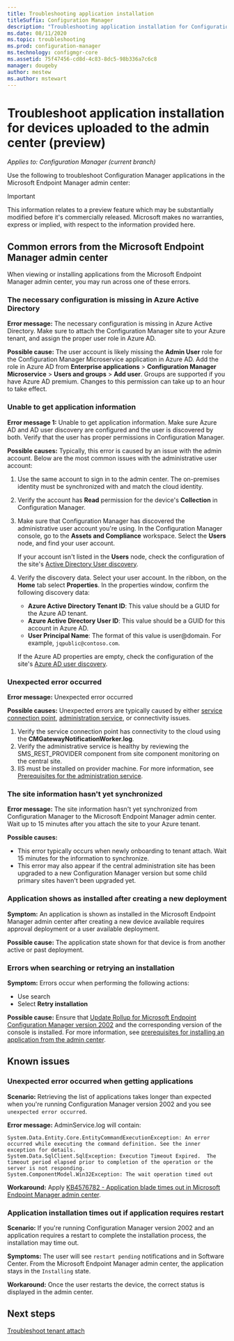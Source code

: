 ```yaml
---
title: Troubleshooting application installation
titleSuffix: Configuration Manager
description: "Troubleshooting application installation for Configuration Manager tenant attach"
ms.date: 08/11/2020
ms.topic: troubleshooting
ms.prod: configuration-manager
ms.technology: configmgr-core
ms.assetid: 75f47456-cd8d-4c83-8dc5-98b336a7c6c8
manager: dougeby
author: mestew
ms.author: mstewart
---
```


# Troubleshoot application installation for devices uploaded to the admin center (preview)
<!--6374854, 6521921-->
*Applies to: Configuration Manager (current branch)*

Use the following to troubleshoot Configuration Manager applications in the Microsoft Endpoint Manager admin center:

> [!Important]
> This information relates to a preview feature which may be substantially modified before it's commercially released. Microsoft makes no warranties, express or implied, with respect to the information provided here.

## Common errors from the Microsoft Endpoint Manager admin center

When viewing or installing applications from the Microsoft Endpoint Manager admin center, you may run across one of these errors.  

### <a name="bkmk_aad"></a> The necessary configuration is missing in Azure Active Directory

**Error message:** The necessary configuration is missing in Azure Active Directory. Make sure to attach the Configuration Manager site to your Azure tenant, and assign the proper user role in Azure AD.

**Possible cause:** The user account is likely missing the **Admin User** role for the Configuration Manager Microservice application in Azure AD. Add the role in Azure AD from **Enterprise applications** > **Configuration Manager Microservice** > **Users and groups** > **Add user**. Groups are supported if you have Azure AD premium. Changes to this permission can take up to an hour to take effect.

### <a name="bkmk_noinfo"></a> Unable to get application information

**Error message 1:** Unable to get application information. Make sure Azure AD and AD user discovery are configured and the user is discovered by both. Verify that the user has proper permissions in Configuration Manager.

**Possible causes:** Typically, this error is caused by an issue with the admin account. Below are the most common issues with the administrative user account:

1. Use the same account to sign in to the admin center. The on-premises identity must be synchronized with and match the cloud identity.
1. Verify the account has **Read** permission for the device's **Collection** in Configuration Manager.
1. Make sure that Configuration Manager has discovered the administrative user account you're using. In the Configuration Manager console, go to the **Assets and Compliance** workspace. Select the **Users** node, and find your user account.

    If your account isn't listed in the **Users** node, check the configuration of the site's [Active Directory User discovery](../core/servers/deploy/configure/about-discovery-methods.md#bkmk_aboutUser).

1. Verify the discovery data. Select your user account. In the ribbon, on the **Home** tab select **Properties**. In the properties window, confirm the following discovery data:

    - **Azure Active Directory Tenant ID**: This value should be a GUID for the Azure AD tenant.
    - **Azure Active Directory User ID**: This value should be a GUID for this account in Azure AD.
    - **User Principal Name**: The format of this value is user@domain. For example, `jqpublic@contoso.com`.

    If the Azure AD properties are empty, check the configuration of the site's [Azure AD user discovery](../core/servers/deploy/configure/about-discovery-methods.md#azureaddisc).

### <a name="bkmk_1603"></a> Unexpected error occurred

**Error message:** Unexpected error occurred

**Possible causes:** Unexpected errors are typically caused by either [service connection point](../core/servers/deploy/configure/about-the-service-connection-point.md), [administration service](../develop/adminservice/overview.md), or connectivity issues.

1. Verify the service connection point has connectivity to the cloud using the **CMGatewayNotificationWorker.log**.
1. Verify the administrative service is healthy by reviewing the SMS_REST_PROVIDER component from site component monitoring on the central site.
1. IIS must be installed on provider machine. For more information, see [Prerequisites for the administration service](../develop/adminservice/overview.md#prerequisites).

### <a name="bkmk_sync"></a> The site information hasn't yet synchronized

**Error message:** The site information hasn't yet synchronized from Configuration Manager to the Microsoft Endpoint Manager admin center. Wait up to 15 minutes after you attach the site to your Azure tenant.

**Possible causes:**
- This error typically occurs when newly onboarding to tenant attach. Wait 15 minutes for the information to synchronize.
- This error may also appear if the central administration site has been upgraded to a new Configuration Manager version but some child primary sites haven't been upgraded yet.

### <a name="bkmk_installed"></a> Application shows as installed after creating a new deployment

**Symptom:** An application is shown as installed in the Microsoft Endpoint Manager admin center after creating a new device available requires approval deployment or a user available deployment.

**Possible cause:** The application state shown for that device is from another active or past deployment.

### <a name="bkmk_hfru"></a> Errors when searching or retrying an installation

**Symptom:** Errors occur when performing the following actions:
- Use search
- Select **Retry installation**

**Possible cause:**  Ensure that [Update Rollup for Microsoft Endpoint Configuration Manager version 2002](https://support.microsoft.com/help/4560496/) and the corresponding version of the console is installed. For more information, see [prerequisites for installing an application from the admin center](applications.md#prerequisites).

## Known issues

### Unexpected error occurred when getting applications

**Scenario:** Retrieving the list of applications takes longer than expected when you're running Configuration Manager version 2002 and you see `unexpected error occurred`.

**Error message:** AdminService.log will contain:

```log 
System.Data.Entity.Core.EntityCommandExecutionException: An error occurred while executing the command definition. See the inner exception for details.
System.Data.SqlClient.SqlException: Execution Timeout Expired.  The timeout period elapsed prior to completion of the operation or the server is not responding.
System.ComponentModel.Win32Exception: The wait operation timed out
```

**Workaround:** Apply [KB4576782 - Application blade times out in Microsoft Endpoint Manager admin center](https://support.microsoft.com/help/4576782).

### Application installation times out if application requires restart

**Scenario:** If you're running Configuration Manager version 2002 and an application requires a restart to complete the installation process, the installation may time out.

**Symptoms:** The user will see `restart pending` notifications and in Software Center. From the Microsoft Endpoint Manager admin center, the application stays in the `Installing` state.  

**Workaround:** Once the user restarts the device, the correct status is displayed in the admin center.

## Next steps

[Troubleshoot tenant attach](troubleshoot.md)
